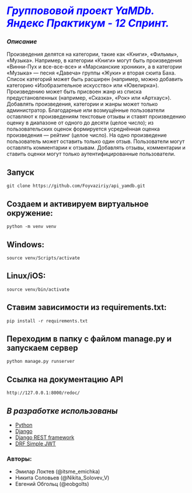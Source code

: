 


# <span style="color:blue">*Группововой проект YaMDb. Яндекс Практикум - 12 Спринт.*</span>

### *Описание*

Произведения делятся на категории, такие как «Книги», «Фильмы», «Музыка». Например, в категории «Книги» могут быть произведения «Винни-Пух и все-все-все» и «Марсианские хроники», а в категории «Музыка» — песня «Давеча» группы «Жуки» и вторая сюита Баха. Список категорий может быть расширен (например, можно добавить категорию «Изобразительное искусство» или «Ювелирка»). 
Произведению может быть присвоен жанр из списка предустановленных (например, «Сказка», «Рок» или «Артхаус»). 
Добавлять произведения, категории и жанры может только администратор.
Благодарные или возмущённые пользователи оставляют к произведениям текстовые отзывы и ставят произведению оценку в диапазоне от одного до десяти (целое число); из пользовательских оценок формируется усреднённая оценка произведения — рейтинг (целое число). На одно произведение пользователь может оставить только один отзыв.
Пользователи могут оставлять комментарии к отзывам.
Добавлять отзывы, комментарии и ставить оценки могут только аутентифицированные пользователи.

## Запуск
```shell
git clone https://github.com/Foyvaziriy/api_yamdb.git
```
## Создаем и активируем виртуальное окружение:

```shell
python -m venv venv
```
## Windows:
```shell
source venv/Scripts/activate
```
## Linux/iOS:
```shell
source venv/bin/activate
```
## Ставим зависимости из requirements.txt:
```shell
pip install -r requirements.txt 
```
## Переходим в папку с файлом manage.py и запускаем сервер
```shell
python manage.py runserver
```
## Ссылка на документацию API

```shell
http://127.0.0.1:8000/redoc/
```
## *В разработке использованы*

- [Python](https://www.python.org)
- [Django](https://www.djangoproject.com)
- [Django REST framework](https://www.django-rest-framework.org)
- [DRF Simple JWT](https://django-rest-framework-simplejwt.readthedocs.io/en/latest/)

### Авторы:

- Эмилар Локтев (@itsme_emichka)
- Никита Соловьев (@Nikita_Solovev_V)
- Евгений Обгольц (@eobgolts)


